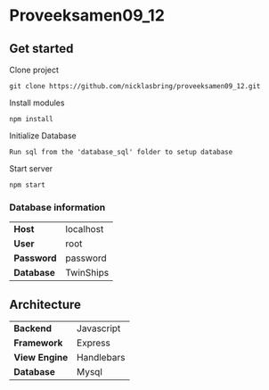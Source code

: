 # Proveeksamen09_12

## Get started

Clone project
```
git clone https://github.com/nicklasbring/proveeksamen09_12.git
```
Install modules
```
npm install
```
Initialize Database
```
Run sql from the 'database_sql' folder to setup database
```
Start server
```
npm start
```

### Database information
|   |   |       
|---|---|
|  **Host** |  localhost |
|  **User** |  root |
|  **Password** |  password |
|  **Database** |  TwinShips |

## Architecture
|   |   |
|---|---|
|  **Backend** |  Javascript |
|  **Framework** |  Express |
|  **View Engine** |  Handlebars |
|  **Database** |  Mysql |
